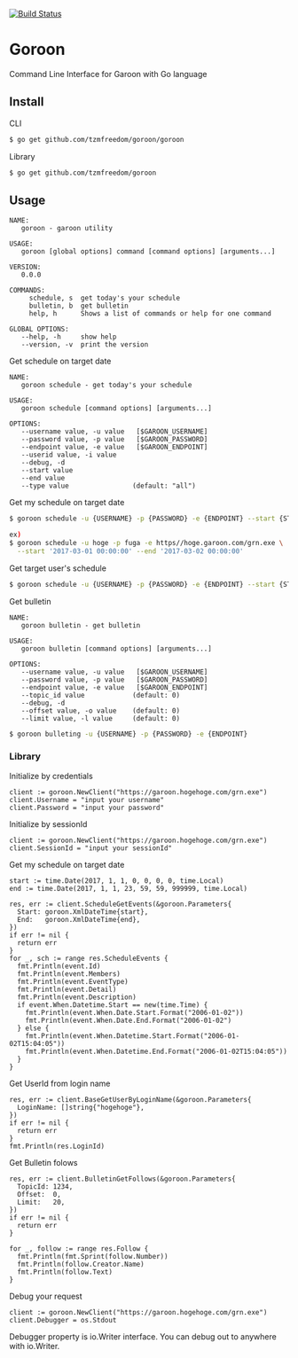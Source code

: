 [![Build Status](https://travis-ci.org/tzmfreedom/goroon.svg?branch=master)](https://travis-ci.org/tzmfreedom/goroon)

# Goroon

Command Line Interface for Garoon with Go language

## Install

CLI

```bash
$ go get github.com/tzmfreedom/goroon/goroon
```

Library

```bash
$ go get github.com/tzmfreedom/goroon
```

## Usage

```
NAME:
   goroon - garoon utility

USAGE:
   goroon [global options] command [command options] [arguments...]

VERSION:
   0.0.0

COMMANDS:
     schedule, s  get today's your schedule
     bulletin, b  get bulletin
     help, h      Shows a list of commands or help for one command

GLOBAL OPTIONS:
   --help, -h     show help
   --version, -v  print the version
```

Get schedule on target date
```
NAME:
   goroon schedule - get today's your schedule

USAGE:
   goroon schedule [command options] [arguments...]

OPTIONS:
   --username value, -u value   [$GAROON_USERNAME]
   --password value, -p value   [$GAROON_PASSWORD]
   --endpoint value, -e value   [$GAROON_ENDPOINT]
   --userid value, -i value
   --debug, -d
   --start value
   --end value
   --type value                (default: "all")
```

Get my schedule on target date
```bash
$ goroon schedule -u {USERNAME} -p {PASSWORD} -e {ENDPOINT} --start {START DATETIME} --end {END DATETIME}

ex)
$ goroon schedule -u hoge -p fuga -e https//hoge.garoon.com/grn.exe \
  --start '2017-03-01 00:00:00' --end '2017-03-02 00:00:00'
```

Get target user's schedule
```bash
$ goroon schedule -u {USERNAME} -p {PASSWORD} -e {ENDPOINT} --start {START DATETIME} --end {END DATETIME} --userid {USER ID}
```

Get bulletin
```
NAME:
   goroon bulletin - get bulletin

USAGE:
   goroon bulletin [command options] [arguments...]

OPTIONS:
   --username value, -u value   [$GAROON_USERNAME]
   --password value, -p value   [$GAROON_PASSWORD]
   --endpoint value, -e value   [$GAROON_ENDPOINT]
   --topic_id value            (default: 0)
   --debug, -d
   --offset value, -o value    (default: 0)
   --limit value, -l value     (default: 0)
```

```bash
$ goroon bulleting -u {USERNAME} -p {PASSWORD} -e {ENDPOINT}
```

### Library

Initialize by credentials

```
client := goroon.NewClient("https://garoon.hogehoge.com/grn.exe")
client.Username = "input your username"
client.Password = "input your password"
```

Initialize by sessionId

```
client := goroon.NewClient("https://garoon.hogehoge.com/grn.exe")
client.SessionId = "input your sessionId"
```

Get my schedule on target date

```golang
start := time.Date(2017, 1, 1, 0, 0, 0, 0, time.Local)
end := time.Date(2017, 1, 1, 23, 59, 59, 999999, time.Local)

res, err := client.ScheduleGetEvents(&goroon.Parameters{
  Start: goroon.XmlDateTime{start},
  End:   goroon.XmlDateTime{end},
})
if err != nil {
  return err
}
for _, sch := range res.ScheduleEvents {
  fmt.Println(event.Id)
  fmt.Println(event.Members)
  fmt.Println(event.EventType)
  fmt.Println(event.Detail)
  fmt.Println(event.Description)
  if event.When.Datetime.Start == new(time.Time) {
    fmt.Println(event.When.Date.Start.Format("2006-01-02"))
    fmt.Println(event.When.Date.End.Format("2006-01-02")
  } else {
    fmt.Println(event.When.Datetime.Start.Format("2006-01-02T15:04:05"))
    fmt.Println(event.When.Datetime.End.Format("2006-01-02T15:04:05"))
  }
}
```

Get UserId from login name

```golang
res, err := client.BaseGetUserByLoginName(&goroon.Parameters{
  LoginName: []string{"hogehoge"},
})
if err != nil {
  return err
}
fmt.Println(res.LoginId)
```

Get Bulletin folows

```golang
res, err := client.BulletinGetFollows(&goroon.Parameters{
  TopicId: 1234,
  Offset:  0,
  Limit:   20,
})
if err != nil {
  return err
}

for _, follow := range res.Follow {
  fmt.Println(fmt.Sprint(follow.Number))
  fmt.Println(follow.Creator.Name)
  fmt.Println(follow.Text)
}
```

Debug your request

```
client := goroon.NewClient("https://garoon.hogehoge.com/grn.exe")
client.Debugger = os.Stdout
```
Debugger property is io.Writer interface.
You can debug out to anywhere with io.Writer.
